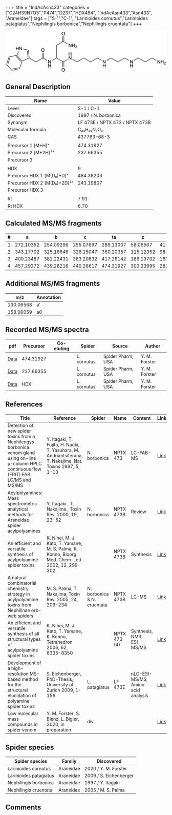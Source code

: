 +++
title = "IndAcAsn433"
categories = ["C24H39N7O3","P474","D237","HDX484",
"IndAcAsn433","Asn433",
"Araneidae"]
tags = ["S-1","C-1",
"Larinioides cornutus","Larinioides patagiatus","Nephilingis borbonica","Nephilingis cruentata"]
+++

![](/img/IndAcAsn433.png)

## General Description

| Name                        | Value                                                                          |
|-----------------------------|--------------------------------------------------------------------------------|
| Level                       | S-1 / C-1
| Discovered                  | 1997 / N. borbonica                                                            |
| Synonym                     | LF 473E / NPTX 473 / NPTX 473B                                                 |
| Molecular formula           | C₂₄H₃₉N₇O₃                                                                     |
| CAS                         | 437763-68-3                                                                    |
|                             |                                                                                |
| Precursor 1 [M+H]⁺          | 474.31927                                                                      |
| Precursor 2 [M+2H]²⁺        | 237.66355                                                                      |
| Precursor 3                 |                                                                                |
|                             |                                                                                |
| HDX                         | 9                                                                              |
| Precursor HDX 1 [M(D₉)+D]⁺   | 484.38203                                                                      |
| Precursor HDX 2 [M(D₉)+2D]²⁺ | 243.19807                                                                      |
| Precursor HDX 3             |                                                                                |
|                             |                                                                                |
| Rt                          | 7.91                                                                               |
| Rt HDX                      | 6.70                                                                               |

## Calculated MS/MS fragments

| # | a         | b         | c         | ta        | z         | y         | tz        |
|---|-----------|-----------|-----------|-----------|-----------|-----------|-----------|
| 1 | 272.10352 | 254.09296 | 255.07697 | 289.13007 | 58.06567  | 41.03912  | 75.09222  |
| 2 | 343.17702 | 325.16646 | 326.15047 | 360.20357 | 115.12352 | 98.09697  | 132.15007 |
| 3 | 400.23487 | 382.22431 | 383.20832 | 417.26142 | 186.19702 | 169.17047 | 203.22357 |
| 4 | 457.29272 | 439.28216 | 440.26617 | 474.31927 | 300.23995 | 283.21340 | 317.26650 |

## Additional MS/MS fragments

| m/z       | Annotation |
|-----------|------------|
| 130.06568 | a'         |
| 158.06059 | a0         |

## Recorded MS/MS spectra

| pdf | Precursor | Co-eluting | Spider | Source | Author |
|-----|-----------|------------|--------|--------|--------|
| [Data](/pdf/L-cornutus/474_IndAcAsn433_Lc.pdf) | 474.31927 |           | L. cornutus | Spider Pharm, USA | Y. M. Forster |
| [Data](/pdf/L-cornutus/474_IndAcAsn433_Lc_2.pdf) | 237.66355 |           | L. cornutus | Spider Pharm, USA | Y. M. Forster |
| [Data](/pdf/L-cornutus/474_IndAcAsn433_Lc_HDX.pdf) | HDX |           | L. cornutus | Spider Pharm, USA | Y. M. Forster |

## References

| Title                                                                                                                                          | Reference                                                                                                 | Spider                      | Name         | Content                            | Link                                                                                                              |
|------------------------------------------------------------------------------------------------------------------------------------------------|-----------------------------------------------------------------------------------------------------------|-----------------------------|--------------|------------------------------------|-------------------------------------------------------------------------------------------------------------------|
| Detection of new spider toxins from a Nephilengys borbonica venom gland using on-line µ-column HPLC continuous flow (FRIT) FAB LC/MS and MS/MS | Y. Itagaki, T. Fujita, H. Naoki, T. Yasuhara, M. Andriantsiferana, T. Nakajima, Nat. Toxins 1997, 5, 1-13 | N. borbonica                | NPTX 473     | LC-FAB-MS                          | [Link](https://onlinelibrary.wiley.com/doi/abs/10.1002/%28SICI%29%281997%295%3A1%3C1%3A%3AAID-NT1%3E3.0.CO%3B2-8) |
| Acylpolyamines: Mass spectrometric analytical methods for Araneidae spider acylpolyamines                                                      | Y. Itagaki , T. Nakajima , Toxin Rev. 2000, 19, 23-52                                                     | N. borbonica                | NPTX 473B    | Review                             | [Link](https://www.tandfonline.com/doi/abs/10.1081/TXR-100100314)                                                 |
| An efficient and versatile synthesis of acylpolyamine spider toxins                                                                            | K. Nihei, M. J. Kato, T. Yamane, M. S. Palma, K. Konno, Bioorg. Med. Chem. Lett. 2002, 12, 299-302        |                             | NPTX 473B    | Synthesis                          | [Link](https://www.sciencedirect.com/science/article/pii/S0960894X01007338)                                       |
| A natural combinatorial chemistry strategy in acylpolyamine toxins from Nephilinae orb-web spiders                                             | M. S. Palma, T. Nakajima, Toxin Rev. 2005, 24, 209-234                                                    | N. borbonica & N. cruentata | NPTX 473B    | LC-MS                              | [Link](https://www.tandfonline.com/doi/abs/10.1081/TXR-200057857)                                                 |
| An efficient and versatile synthesis of all structural types of acylpolyamine spider toxins                                                    | K. Nihei, M. J. Kato, T. Yamane, K. Konno, Tetrahedron 2006, 62, 8335-8350                                |                             | NPTX 473 (4) | Synthesis, NMR, ESI-MS/MS          | [Link](https://www.sciencedirect.com/science/article/pii/S0040402006009811)                                       |
| Development of a high-resolution MS-based method for the structural elucidation of polyamine spider toxins                                     | S. Eichenberger, PhD-Thesis, University of Zurich 2009, 1-156                                             | L. patagiatus               | LF 473E      | nLC-ESI-MS/MS, Amino acid analysis | [Link](https://www.zora.uzh.ch/id/eprint/12787/1/Eichenberger.pdf)                                                |
| Low molecular mass compounds in spider venom      | Y. M. Forster, S. Bienz, L. Bigler, 2020, in preparation          | div.       |   |   | [Link](unknown) |

## Spider species

| Spider species         | Family    | Discovered             |
|------------------------|-----------|------------------------|
| Larinioides cornutus | Araneidae | 2020 / Y. M. Forster |
| Larinioides patagiatus | Araneidae | 2009 / S. Eichenberger |
| Nephilingis borbonica  | Araneidae | 1997 / Y. Itagaki      |
| Nephilingis cruentata  | Araneidae | 2005 / M. S. Palma     |

## Comments